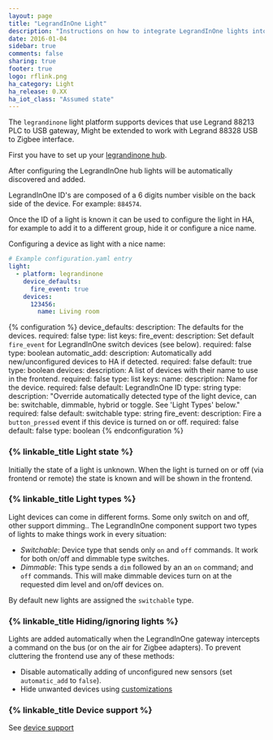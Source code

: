 ```yaml
---
layout: page
title: "LegrandInOne Light"
description: "Instructions on how to integrate LegrandInOne lights into Home Assistant."
date: 2016-01-04
sidebar: true
comments: false
sharing: true
footer: true
logo: rflink.png
ha_category: Light
ha_release: 0.XX
ha_iot_class: "Assumed state"
---
```


The `legrandinone` light platform supports devices that use Legrand 88213 PLC to USB gateway, Might be extended to work with Legrand 88328 USB to Zigbee interface.

First you have to set up your [legrandinone hub](/components/legrandinone/).

After configuring the LegrandInOne hub lights will be automatically discovered and added.

LegrandInOne ID's are composed of a 6 digits number visible on the back side of the device. For example: `884574`. 

Once the ID of a light is known it can be used to configure the light in HA, for example to add it to a different group, hide it or configure a nice name.

Configuring a device as light with a nice name:

```yaml
# Example configuration.yaml entry
light:
  - platform: legrandinone
    device_defaults:
      fire_event: true
    devices:
      123456:
        name: Living room
```

{% configuration %}
device_defaults:
  description: The defaults for the devices.
  required: false
  type: list
  keys:
    fire_event:
      description: Set default `fire_event` for LegrandInOne switch devices (see below).
      required: false
      type: boolean
automatic_add:
  description: Automatically add new/unconfigured devices to HA if detected.
  required: false
  default: true
  type: boolean
devices:
  description: A list of devices with their name to use in the frontend.
  required: false
  type: list
  keys:
    name:
      description: Name for the device.
      required: false
      default: LegrandInOne ID
      type: string
    type:
      description: "Override automatically detected type of the light device, can be: switchable, dimmable, hybrid or toggle. See 'Light Types' below."
      required: false
      default: switchable
      type: string
    fire_event:
      description: Fire a `button_pressed` event if this device is turned on or off.
      required: false
      default: false
      type: boolean
{% endconfiguration %}

### {% linkable_title Light state %}

Initially the state of a light is unknown. When the light is turned on or off (via frontend or remote) the state is known and will be shown in the frontend.

### {% linkable_title Light types %}

Light devices can come in different forms. Some only switch on and off, other support dimming.. The LegrandInOne component support two types of lights to make things work in every situation:

- *Switchable*: Device type that sends only `on` and `off` commands. It work for both on/off and dimmable type switches.
- *Dimmable*: This type sends a `dim` followed by an an `on` command; and `off` commands. This will make dimmable devices turn on at the requested dim level and on/off devices on.

By default new lights are assigned the `switchable` type.

### {% linkable_title Hiding/ignoring lights %}

Lights are added automatically when the LegrandInOne gateway intercepts a command on the bus (or on the air for Zigbee adapters). To prevent cluttering the frontend use any of these methods:

- Disable automatically adding of unconfigured new sensors (set `automatic_add` to `false`).
- Hide unwanted devices using [customizations](/getting-started/customizing-devices/)

### {% linkable_title Device support %}

See [device support](/components/legrandinone/#device-support)
